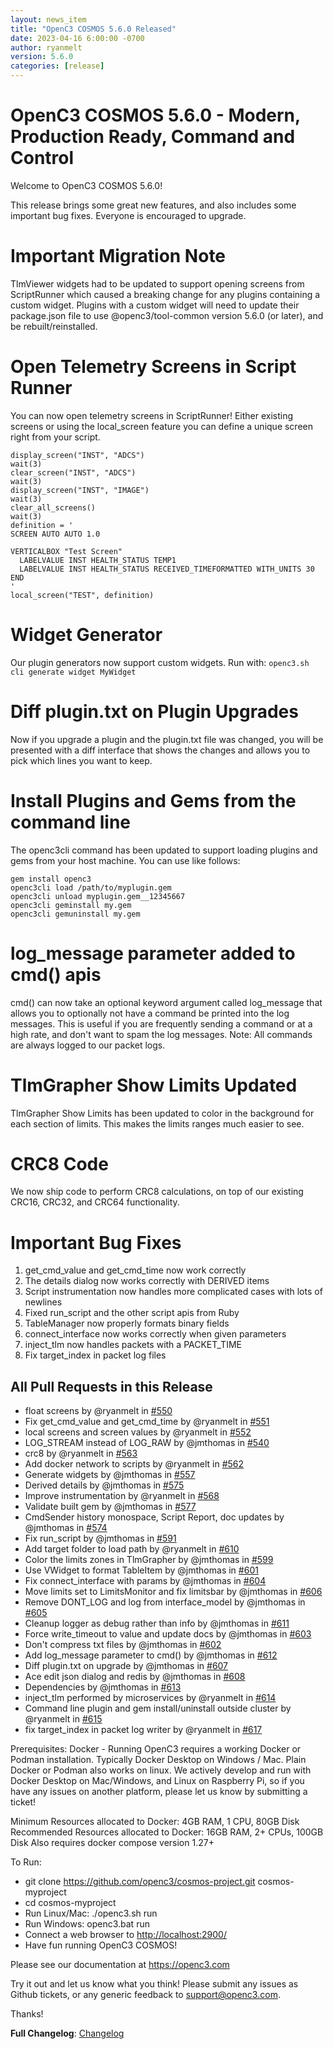```yaml
---
layout: news_item
title: "OpenC3 COSMOS 5.6.0 Released"
date: 2023-04-16 6:00:00 -0700
author: ryanmelt
version: 5.6.0
categories: [release]
---
```


# OpenC3 COSMOS 5.6.0 - Modern, Production Ready, Command and Control

Welcome to OpenC3 COSMOS 5.6.0!

This release brings some great new features, and also includes some important bug fixes.  Everyone is encouraged to upgrade.

# Important Migration Note

TlmViewer widgets had to be updated to support opening screens from ScriptRunner which caused a breaking change for any plugins containing a custom widget.   Plugins with a custom widget will need to update their package.json file to use @openc3/tool-common version 5.6.0 (or later), and be rebuilt/reinstalled.

# Open Telemetry Screens in Script Runner

You can now open telemetry screens in ScriptRunner! Either existing screens or using the local_screen feature you can define a unique screen right from your script.

```
display_screen("INST", "ADCS")
wait(3)
clear_screen("INST", "ADCS")
wait(3)
display_screen("INST", "IMAGE")
wait(3)
clear_all_screens()
wait(3)
definition = '
SCREEN AUTO AUTO 1.0

VERTICALBOX "Test Screen"
  LABELVALUE INST HEALTH_STATUS TEMP1
  LABELVALUE INST HEALTH_STATUS RECEIVED_TIMEFORMATTED WITH_UNITS 30
END
'
local_screen("TEST", definition)
```

# Widget Generator
Our plugin generators now support custom widgets.   Run with: ```openc3.sh cli generate widget MyWidget``` 

# Diff plugin.txt on Plugin Upgrades
Now if you upgrade a plugin and the plugin.txt file was changed, you will be presented with a diff interface that shows the changes and allows you to pick which lines you want to keep.

# Install Plugins and Gems from the command line
The openc3cli command has been updated to support loading plugins and gems from your host machine.   You can use like follows:

```
gem install openc3
openc3cli load /path/to/myplugin.gem
openc3cli unload myplugin.gem__12345667
openc3cli geminstall my.gem
openc3cli gemuninstall my.gem
```

# log_message parameter added to cmd() apis
cmd() can now take an optional keyword argument called log_message that allows you to optionally not have a command be printed into the log messages.   This is useful if you are frequently sending a command or at a high rate, and don't want to spam the log messages.  Note: All commands are always logged to our packet logs.

# TlmGrapher Show Limits Updated
TlmGrapher Show Limits has been updated to color in the background for each section of limits.  This makes the limits ranges much easier to see.

# CRC8 Code
We now ship code to perform CRC8 calculations, on top of our existing CRC16, CRC32, and CRC64 functionality.

# Important Bug Fixes
1. get_cmd_value and get_cmd_time now work correctly
2. The details dialog now works correctly with DERIVED items
3. Script instrumentation now handles more complicated cases with lots of newlines
4. Fixed run_script and the other script apis from Ruby
5. TableManager now properly formats binary fields
6. connect_interface now works correctly when given parameters
7. inject_tlm now handles packets with a PACKET_TIME
8. Fix target_index in packet log files

## All Pull Requests in this Release
* float screens by @ryanmelt in [#550](https://github.com/OpenC3/cosmos/pull/550)
* Fix get_cmd_value and get_cmd_time by @ryanmelt in [#551](https://github.com/OpenC3/cosmos/pull/551)
* local screens and screen values by @ryanmelt in [#552](https://github.com/OpenC3/cosmos/pull/552)
* LOG_STREAM instead of LOG_RAW by @jmthomas in [#540](https://github.com/OpenC3/cosmos/pull/540)
* crc8 by @ryanmelt in [#563](https://github.com/OpenC3/cosmos/pull/563)
* Add docker network to scripts by @ryanmelt in [#562](https://github.com/OpenC3/cosmos/pull/562)
* Generate widgets by @jmthomas in [#557](https://github.com/OpenC3/cosmos/pull/557)
* Derived details by @jmthomas in [#575](https://github.com/OpenC3/cosmos/pull/575)
* Improve instrumentation by @ryanmelt in [#568](https://github.com/OpenC3/cosmos/pull/568)
* Validate built gem by @jmthomas in [#577](https://github.com/OpenC3/cosmos/pull/577)
* CmdSender history monospace, Script Report, doc updates by @jmthomas in [#574](https://github.com/OpenC3/cosmos/pull/574)
* Fix run_script by @jmthomas in [#591](https://github.com/OpenC3/cosmos/pull/591)
* Add target folder to load path by @ryanmelt in [#610](https://github.com/OpenC3/cosmos/pull/610)
* Color the limits zones in TlmGrapher by @jmthomas in [#599](https://github.com/OpenC3/cosmos/pull/599)
* Use VWidget to format TableItem by @jmthomas in [#601](https://github.com/OpenC3/cosmos/pull/601)
* Fix connect_interface with params by @jmthomas in [#604](https://github.com/OpenC3/cosmos/pull/604)
* Move limits set to LimitsMonitor and fix limitsbar by @jmthomas in [#606](https://github.com/OpenC3/cosmos/pull/606)
* Remove DONT_LOG and log from interface_model by @jmthomas in [#605](https://github.com/OpenC3/cosmos/pull/605)
* Cleanup logger as debug rather than info by @jmthomas in [#611](https://github.com/OpenC3/cosmos/pull/611)
* Force write_timeout to value and update docs by @jmthomas in [#603](https://github.com/OpenC3/cosmos/pull/603)
* Don't compress txt files by @jmthomas in [#602](https://github.com/OpenC3/cosmos/pull/602)
* Add log_message parameter to cmd() by @jmthomas in [#612](https://github.com/OpenC3/cosmos/pull/612)
* Diff plugin.txt on upgrade by @jmthomas in [#607](https://github.com/OpenC3/cosmos/pull/607)
* Ace edit json dialog and redis by @jmthomas in [#608](https://github.com/OpenC3/cosmos/pull/608)
* Dependencies by @jmthomas in [#613](https://github.com/OpenC3/cosmos/pull/613)
* inject_tlm performed by microservices by @ryanmelt in [#614](https://github.com/OpenC3/cosmos/pull/614)
* Command line plugin and gem install/uninstall outside cluster by @ryanmelt in [#615](https://github.com/OpenC3/cosmos/pull/615)
* fix target_index in packet log writer by @ryanmelt in [#617](https://github.com/OpenC3/cosmos/pull/617)

Prerequisites:
Docker - Running OpenC3 requires a working Docker or Podman installation. Typically Docker Desktop on Windows / Mac. Plain Docker or Podman also works on linux. We actively develop and run with Docker Desktop on Mac/Windows, and Linux on Raspberry Pi, so if you have any issues on another platform, please let us know by submitting a ticket!

Minimum Resources allocated to Docker: 4GB RAM, 1 CPU, 80GB Disk
Recommended Resources allocated to Docker: 16GB RAM, 2+ CPUs, 100GB Disk
Also requires docker compose version 1.27+

To Run:
* git clone https://github.com/openc3/cosmos-project.git cosmos-myproject
* cd cosmos-myproject
* Run Linux/Mac: ./openc3.sh run
* Run Windows: openc3.bat run
* Connect a web browser to [http://localhost:2900/](http://localhost:2900/)
* Have fun running OpenC3 COSMOS!

Please see our documentation at https://openc3.com

Try it out and let us know what you think! Please submit any issues as Github tickets, or any generic feedback to [support@openc3.com](mailto:support@openc3.com).

Thanks!

**Full Changelog**: [Changelog](https://github.com/OpenC3/cosmos/compare/v5.5.2...v5.6.0)

